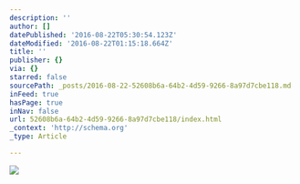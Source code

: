 ```yaml
---
description: ''
author: []
datePublished: '2016-08-22T05:30:54.123Z'
dateModified: '2016-08-22T01:15:18.664Z'
title: ''
publisher: {}
via: {}
starred: false
sourcePath: _posts/2016-08-22-52608b6a-64b2-4d59-9266-8a97d7cbe118.md
inFeed: true
hasPage: true
inNav: false
url: 52608b6a-64b2-4d59-9266-8a97d7cbe118/index.html
_context: 'http://schema.org'
_type: Article

---
```

![](https://the-grid-user-content.s3-us-west-2.amazonaws.com/463b7904-6127-4eb0-94a6-116eec6e0655.jpg)